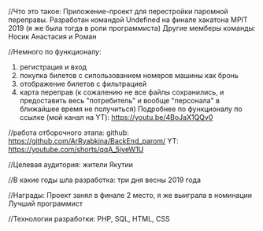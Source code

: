 //Что это такое:
Приложение-проект для перестройки паромной переправы.
Разработан командой Undefined на финале хакатона MPIT 2019 (я же была тогда в роли программиста) 
Другие мемберы команды: Носик Анастасия и Роман

//Немного по функционалу: 
1) регистрация и вход
2) покупка билетов с сипользованием номеров машины как бронь
3) отображение билетов с фильтрацией
4) карта переправ
(к сожалению не все файлы сохранились, и предоставить весь "потребитель" и вообще "персонала" в ближайшее время не получиться)
Подробнее по функционалу по ссылке (мой канал на YT): https://youtu.be/4BoJaX1QQv0

//работа отборочного этапа:
github: https://github.com/ArRyabkina/BackEnd_parom/
YT: https://youtube.com/shorts/qqA_5iyeW1U

//Целевая аудитория:
жители Якутии

//В какие годы шла разработка:
три дня весны 2019 года

//Награды:
Проект занял в финале 2 место, я же выиграла в номинации Лучший программист

//Технологии разработки:
PHP, SQL, HTML, CSS
